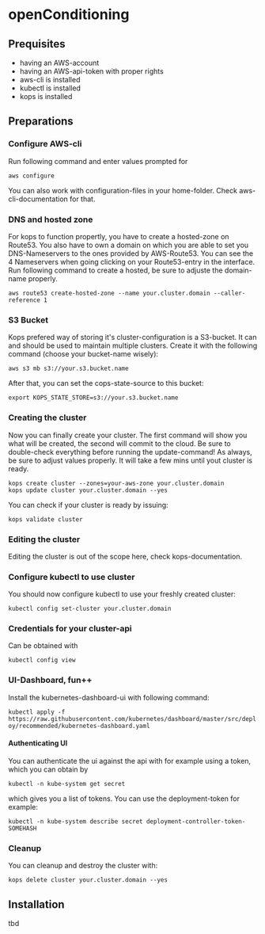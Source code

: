 # openConditioning

## Prequisites

- having an AWS-account
- having an AWS-api-token with proper rights
- aws-cli is installed
- kubectl is installed
- kops is installed

## Preparations

### Configure AWS-cli

Run following command and enter values prompted for

```aws configure```

You can also work with configuration-files in your home-folder. Check aws-cli-documentation for that.

### DNS and hosted zone

For kops to function propertly, you have to create a hosted-zone on Route53. You also have to own a domain on which you are able to set you DNS-Nameservers to the ones provided by AWS-Route53. You can see the 4 Nameservers when going clicking on your Route53-entry in the interface.
Run following command to create a hosted, be sure to adjuste the domain-name properly.
 
```aws route53 create-hosted-zone --name your.cluster.domain --caller-reference 1```

### S3 Bucket

Kops prefered way of storing it's cluster-configuration is a S3-bucket. It can and should be used to maintain multiple clusters. Create it with the following command (choose your bucket-name wisely):

```aws s3 mb s3://your.s3.bucket.name```

After that, you can set the cops-state-source to this bucket:

```export KOPS_STATE_STORE=s3://your.s3.bucket.name```

### Creating the cluster

Now you can finally create your cluster. The first command will show you what will be created, the second will commit to the cloud. Be sure to double-check everything before running the update-command! As always, be sure to adjust values properly.
It will take a few mins until yout cluster is ready.

```
kops create cluster --zones=your-aws-zone your.cluster.domain
kops update cluster your.cluster.domain --yes
```

You can check if your cluster is ready by issuing:

```kops validate cluster```

### Editing the cluster

Editing the cluster is out of the scope here, check kops-documentation.

### Configure kubectl to use cluster

You should now configure kubectl to use your freshly created cluster:

```kubectl config set-cluster your.cluster.domain```

### Credentials for your cluster-api

Can be obtained with

```kubectl config view```

### UI-Dashboard, fun++

Install the kubernetes-dashboard-ui with following command:

```kubectl apply -f https://raw.githubusercontent.com/kubernetes/dashboard/master/src/deploy/recommended/kubernetes-dashboard.yaml```

#### Authenticating UI

You can authenticate the ui against the api with for example using a token, which you can obtain by

```kubectl -n kube-system get secret```

which gives you a list of tokens. You can use the deployment-token for example:

```kubectl -n kube-system describe secret deployment-controller-token-SOMEHASH```

### Cleanup

You can cleanup and destroy the cluster with:

```kops delete cluster your.cluster.domain --yes```

## Installation

tbd
